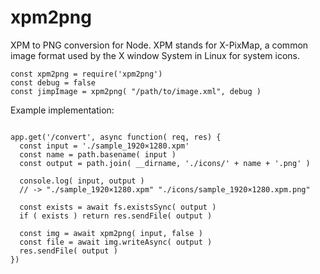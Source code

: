 # xpm2png

XPM to PNG conversion for Node. XPM stands for X-PixMap, a common image format used by the X window System in Linux for system icons.

```
const xpm2png = require('xpm2png')
const debug = false
const jimpImage = xpm2png( "/path/to/image.xml", debug )
```

Example implementation:

```

app.get('/convert', async function( req, res) {
  const input = './sample_1920×1280.xpm'
  const name = path.basename( input )
  const output = path.join( __dirname, './icons/' + name + '.png' )
  
  console.log( input, output )
  // -> "./sample_1920×1280.xpm" "./icons/sample_1920×1280.xpm.png"
  
  const exists = await fs.existsSync( output )
  if ( exists ) return res.sendFile( output )
  
  const img = await xpm2png( input, false )
  const file = await img.writeAsync( output )
  res.sendFile( output )
})
```